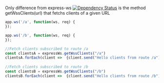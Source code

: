 # 
Only difference from express-ws [![Dependency Status](https://snyk.io/test/github/henningm/express-ws/badge.svg)](https://snyk.io/test/github/henningm/express-ws)
is the method getWssClients(url) that fetchs clients of a given URL

```javascript
app.ws('/a', function(ws, req) {
});

app.ws('/b', function(ws, req) {
});

//Fetch clients subscribed to route /a
const clientsA = expressWs.getWssClients("/a")
clientsA.forEach(client =>  {client.send("Hello clients from route /a")})
  
//Fetch clients subscribed to route /b
const clientsB = expressWs.getWssClients("/b") 
clientsB.forEach(client =>  {client.send("Hello clients from route /b")})
```
